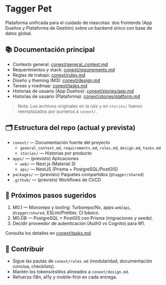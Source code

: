 # Tagger Pet

Plataforma unificada para el cuidado de mascotas: dos frontends (App Dueños y Plataforma de Gestión) sobre un backend único con base de datos global.

## 📚 Documentación principal

- Contexto general: [conext/general_context.md](conext/general_context.md)
- Requerimientos y stack: [conext/requirements.md](conext/requirements.md)
- Reglas de trabajo: [conext/rules.md](conext/rules.md)
- Diseño y theming (M3): [conext/design.md](conext/design.md)
- Tareas y roadmap: [conext/tasks.md](conext/tasks.md)
- Historias de usuario (App Dueños): [conext/stories/app.md](conext/stories/app.md)
- Historias de usuario (Plataforma): [conext/stories/platform.md](conext/stories/platform.md)

> Nota: Los archivos originales en la raíz y en `stories/` fueron reemplazados por punteros a `conext/`.

## 🗂️ Estructura del repo (actual y prevista)

- `conext/` — Documentación fuente del proyecto
  - `general_context.md`, `requirements.md`, `rules.md`, `design.md`, `tasks.md`
  - `stories/` — Historias por producto
- `apps/` — (previsto) Aplicaciones
  - `web/` — Next.js (Material 3)
  - `api/` — NestJS (Prisma + PostgreSQL/PostGIS)
- `packages/` — (previsto) Paquetes compartidos (`@tagger/shared`)
- `.github/` — (previsto) Workflows de CI/CD

## 🚀 Próximos pasos sugeridos

1) M0.1 — Monorepo y tooling: Turborepo/Nx, apps `web`/`api`, `@tagger/shared`, ESLint/Prettier, CI básico.
2) M0.DB — PostgreSQL + PostGIS con Prisma (migraciones y seeds).
3) Decidir proveedor de autenticación (Auth0 vs Cognito) para M1.

Consulta los detalles en [conext/tasks.md](conext/tasks.md).

## 🤝 Contribuir

- Sigue las pautas de `conext/rules.md` (modularidad, documentación concisa, checklists).
- Mantén los tokens/estilos alineados a `conext/design.md`.
- Refuerza i18n, a11y y mobile-first en cada entrega.
